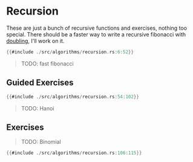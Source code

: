 # Recursion

These are just a bunch of recursive functions and exercises, nothing too special. There should be a faster way to write a recursive fibonacci with [doubling](https://www.nayuki.io/page/fast-fibonacci-algorithms#:~:text=Definition%3A%20The%20Fibonacci%20sequence%20is,of%20algorithms%20to%20do%20so.), I'll work on it.

```rust
{{#include ./src/algorithms/recursion.rs:6:52}}
```

> TODO: fast fibonacci

## Guided Exercises

```rust
{{#include ./src/algorithms/recursion.rs:54:102}}
```

> TODO: Hanoi

## Exercises

> TODO: Binomial 

```rust
{{#include ./src/algorithms/recursion.rs:106:115}}
```
